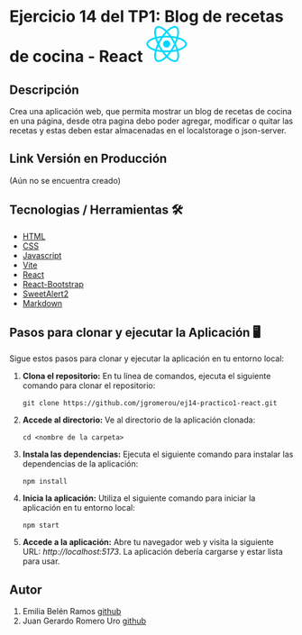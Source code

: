 # Ejercicio 14 del TP1: Blog de recetas de cocina - React ![React Icon](./src/assets/react.svg)

## Descripción

Crea una aplicación web, que permita mostrar un blog de recetas de cocina en una
página, desde otra pagina debo poder agregar, modificar o quitar las recetas y
estas deben estar almacenadas en el localstorage o json-server.

## Link Versión en Producción

(Aún no se encuentra creado)

## Tecnologias / Herramientas 🛠

- [HTML](https://developer.mozilla.org/es/docs/Web/HTML)
- [CSS](https://developer.mozilla.org/en-US/docs/Web/CSS)
- [Javascript](https://www.w3schools.com/js/)
- [Vite](https://vitejs.dev/)
- [React](https://es.legacy.reactjs.org/)
- [React-Bootstrap](https://react-bootstrap.github.io/)
- [SweetAlert2](https://sweetalert2.github.io/)
- [Markdown](https://markdown.es/)

## Pasos para clonar y ejecutar la Aplicación 🖥

Sigue estos pasos para clonar y ejecutar la aplicación en tu entorno local:

1.  **Clona el repositorio:** En tu línea de comandos, ejecuta el siguiente comando para clonar el repositorio:

    ```
    git clone https://github.com/jgromerou/ej14-practico1-react.git
    ```

2.  **Accede al directorio:** Ve al directorio de la aplicación clonada:

    ```
    cd <nombre de la carpeta>
    ```

3.  **Instala las dependencias:** Ejecuta el siguiente comando para instalar las dependencias de la aplicación:

    ```
    npm install
    ```

4.  **Inicia la aplicación:** Utiliza el siguiente comando para iniciar la aplicación en tu entorno local:

    ```
    npm start
    ```

5.  **Accede a la aplicación:** Abre tu navegador web y visita la siguiente URL: _http://localhost:5173_. La aplicación debería cargarse y estar lista para usar.

## Autor

1. Emilia Belén Ramos [github](https://github.com/emiliabelen)
2. Juan Gerardo Romero Uro [github](https://github.com/jgromerou)
